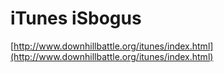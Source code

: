 <!--
id: 415492
link: http://tumblr.atmos.org/post/415492/itunes-isbogus
slug: itunes-isbogus
date: Wed Mar 28 2007 15:10:55 GMT-0700 (PDT)
publish: 2007-03-028
tags: 
title: iTunes iSbogus
-->


iTunes iSbogus
==============

[http://www.downhillbattle.org/itunes/index.html](http://www.downhillbattle.org/itunes/index.html)

